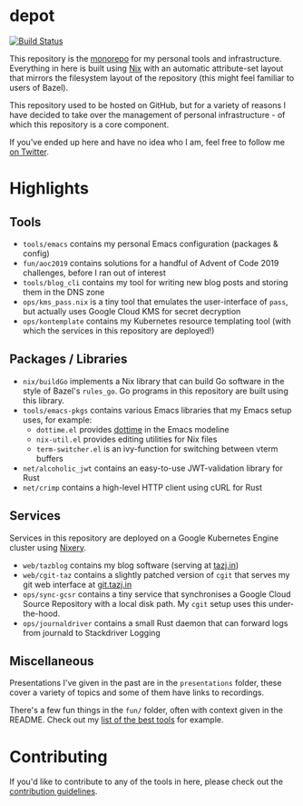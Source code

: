 depot
=====

[![Build Status](https://travis-ci.org/tazjin/depot.svg?branch=master)](https://travis-ci.org/tazjin/depot)

This repository is the [monorepo][] for my personal tools and infrastructure.
Everything in here is built using [Nix][] with an automatic attribute-set layout
that mirrors the filesystem layout of the repository (this might feel familiar
to users of Bazel).

This repository used to be hosted on GitHub, but for a variety of reasons I have
decided to take over the management of personal infrastructure - of which this
repository is a core component.

If you've ended up here and have no idea who I am, feel free to follow me [on
Twitter][].

# Highlights

## Tools

* `tools/emacs` contains my personal Emacs configuration (packages & config)
* `fun/aoc2019` contains solutions for a handful of Advent of Code 2019
  challenges, before I ran out of interest
* `tools/blog_cli` contains my tool for writing new blog posts and storing them
  in the DNS zone
* `ops/kms_pass.nix` is a tiny tool that emulates the user-interface of `pass`,
  but actually uses Google Cloud KMS for secret decryption
* `ops/kontemplate` contains my Kubernetes resource templating tool (with which
  the services in this repository are deployed!)

## Packages / Libraries

* `nix/buildGo` implements a Nix library that can build Go software in the style
  of Bazel's `rules_go`. Go programs in this repository are built using this
  library.
* `tools/emacs-pkgs` contains various Emacs libraries that my Emacs setup uses,
  for example:
  * `dottime.el` provides [dottime][] in the Emacs modeline
  * `nix-util.el` provides editing utilities for Nix files
  * `term-switcher.el` is an ivy-function for switching between vterm buffers
* `net/alcoholic_jwt` contains an easy-to-use JWT-validation library for Rust
* `net/crimp` contains a high-level HTTP client using cURL for Rust

## Services

Services in this repository are deployed on a Google Kubernetes Engine cluster
using [Nixery]().

* `web/tazblog` contains my blog software (serving at [tazj.in][])
* `web/cgit-taz` contains a slightly patched version of `cgit` that serves my
  git web interface at [git.tazj.in][]
* `ops/sync-gcsr` contains a tiny service that synchronises a Google Cloud
  Source Repository with a local disk path. My `cgit` setup uses this
  under-the-hood.
* `ops/journaldriver` contains a small Rust daemon that can forward logs from
  journald to Stackdriver Logging

## Miscellaneous

Presentations I've given in the past are in the `presentations` folder, these
cover a variety of topics and some of them have links to recordings.

There's a few fun things in the `fun/` folder, often with context given in the
README. Check out my [list of the best tools][best-tools] for example.

# Contributing

If you'd like to contribute to any of the tools in here, please check out the
[contribution guidelines](/tree/docs/CONTRIBUTING.md).

[monorepo]: https://en.wikipedia.org/wiki/Monorepo
[Nix]: https://nixos.org/nix
[on Twitter]: https://twitter.com/tazjin
[Nixery]: https://github.com/google/nixery
[tazj.in]: https://tazj.in
[git.tazj.in]: https://git.tazj.in
[best-tools]: /about/fun/best-tools/README.md
[dottime]: https://dotti.me

